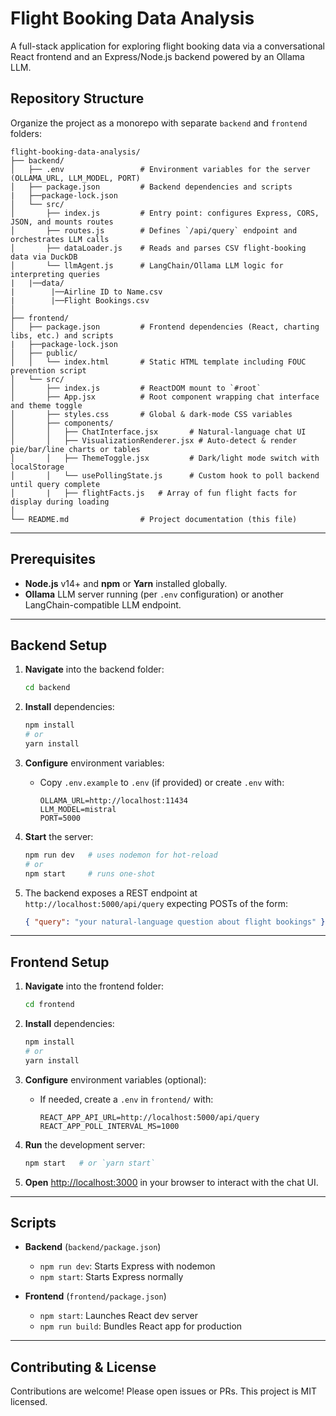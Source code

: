 # Flight Booking Data Analysis

A full-stack application for exploring flight booking data via a conversational React frontend and an Express/Node.js backend powered by an Ollama LLM.


## Repository Structure

Organize the project as a monorepo with separate `backend` and `frontend` folders:

```
flight-booking-data-analysis/
├── backend/
│   ├── .env                 # Environment variables for the server (OLLAMA_URL, LLM_MODEL, PORT)
│   ├── package.json         # Backend dependencies and scripts
|   ├──package-lock.json
│   └── src/
│       ├── index.js         # Entry point: configures Express, CORS, JSON, and mounts routes
│       ├── routes.js        # Defines `/api/query` endpoint and orchestrates LLM calls
│       ├── dataLoader.js    # Reads and parses CSV flight-booking data via DuckDB
│       └── llmAgent.js      # LangChain/Ollama LLM logic for interpreting queries
|   |──data/
|        |──Airline ID to Name.csv
|        |──Flight Bookings.csv
│
├── frontend/
│   ├── package.json         # Frontend dependencies (React, charting libs, etc.) and scripts
|   ├──package-lock.json
│   ├── public/
│   │   └── index.html       # Static HTML template including FOUC prevention script
│   └── src/
│       ├── index.js         # ReactDOM mount to `#root`
│       ├── App.jsx          # Root component wrapping chat interface and theme toggle
│       ├── styles.css       # Global & dark-mode CSS variables
│       ├── components/
│       │   ├── ChatInterface.jsx       # Natural-language chat UI
│       │   ├── VisualizationRenderer.jsx # Auto-detect & render pie/bar/line charts or tables
│       │   ├── ThemeToggle.jsx         # Dark/light mode switch with localStorage
│       │   └── usePollingState.js      # Custom hook to poll backend until query complete
│       |   ├── flightFacts.js   # Array of fun flight facts for display during loading
│
└── README.md                # Project documentation (this file)
```

---

## Prerequisites

- **Node.js** v14+ and **npm** or **Yarn** installed globally.
- **Ollama** LLM server running (per `.env` configuration) or another LangChain-compatible LLM endpoint.

---

## Backend Setup

1. **Navigate** into the backend folder:

   ```bash
   cd backend
   ```

2. **Install** dependencies:

   ```bash
   npm install
   # or
   yarn install
   ```

3. **Configure** environment variables:

   - Copy `.env.example` to `.env` (if provided) or create `.env` with:
     ```dotenv
     OLLAMA_URL=http://localhost:11434
     LLM_MODEL=mistral
     PORT=5000
     ```

4. **Start** the server:

   ```bash
   npm run dev   # uses nodemon for hot-reload
   # or
   npm start     # runs one-shot
   ```

5. The backend exposes a REST endpoint at `http://localhost:5000/api/query` expecting POSTs of the form:

   ```json
   { "query": "your natural-language question about flight bookings" }
   ```

---

## Frontend Setup

1. **Navigate** into the frontend folder:

   ```bash
   cd frontend
   ```

2. **Install** dependencies:

   ```bash
   npm install
   # or
   yarn install
   ```

3. **Configure** environment variables (optional):

   - If needed, create a `.env` in `frontend/` with:
     ```dotenv
     REACT_APP_API_URL=http://localhost:5000/api/query
     REACT_APP_POLL_INTERVAL_MS=1000
     ```

4. **Run** the development server:

   ```bash
   npm start   # or `yarn start`
   ```

5. **Open** [http://localhost:3000](http://localhost:3000) in your browser to interact with the chat UI.

---

## Scripts

- **Backend** (`backend/package.json`)
  - `npm run dev`: Starts Express with nodemon
  - `npm start`: Starts Express normally

- **Frontend** (`frontend/package.json`)
  - `npm start`: Launches React dev server
  - `npm run build`: Bundles React app for production

---

## Contributing & License

Contributions are welcome! Please open issues or PRs. This project is MIT licensed.
